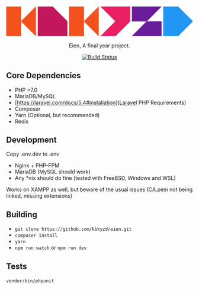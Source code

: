 <p align="center"><img src="https://raw.githubusercontent.com/kbkyzd/eien/master/public/img/KBKYZDx600.png"></p>

<p align="center">Eien, A final year project.</p>
<p align="center"><a href="https://travis-ci.org/kbkyzd/eien"><img src="https://img.shields.io/travis/kbkyzd/eien.svg?style=flat-square" alt="Build Status"></a></p>


## Core Dependencies
* PHP >7.0
* MariaDB/MySQL
* [https://laravel.com/docs/5.4#installation](Laravel PHP Requirements)
* Composer
* Yarn (Optional, but recommended)
* Redis

## Development
Copy .env.dev to .env

* Nginx + PHP-FPM
* MariaDB (MySQL should work)
* Any *nix should do fine (tested with FreeBSD, Windows and WSL)

Works on XAMPP as well, but beware of the usual issues (CA.pem not being linked, missing extensions)

## Building
* `git clone https://github.com/kbkyzd/eien.git`
* `composer install`
* `yarn`
* `npm run watch` or `npm run dev`

## Tests
`vendor/bin/phpunit`

